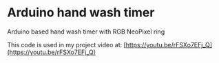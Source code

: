 # Arduino hand wash timer 
Arduino based hand wash timer with RGB NeoPixel ring

This code is used in my project video at: [https://youtu.be/rFSXo7EFj_Q](https://youtu.be/rFSXo7EFj_Q)
